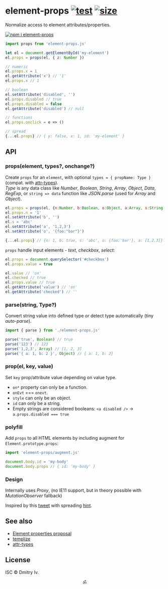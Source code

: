 # element-props <!--[![status](https://travis-ci.org/spectjs/element-props.svg)](https://travis-ci.org/spectjs/element-props)--> [![test](https://github.com/spectjs/element-props/actions/workflows/test.yml/badge.svg)](https://github.com/spectjs/element-props/actions/workflows/test.yml) [![size](https://img.shields.io/bundlephobia/minzip/element-props?label=size)](https://bundlephobia.com/result?p=element-props)

Normalize access to element attributes/properties.

[![npm i element-props](https://nodei.co/npm/element-props.png?mini=true)](https://nodei.co/npm/element-props/)

```js
import props from 'element-props.js'

let el = document.getElementById('my-element')
el.props = props(el, { z: Number })

// numeric
el.props.x = 1
el.getAttribute('x') // '1'
el.props.x // 1

// boolean
el.setAttribute('disabled', '')
el.props.disabled // true
el.props.disabled = false
el.getAttribute('disabled') // null

// functions
el.props.onclick = e => ()

// spread
{...el.props} // { y: false, x: 1, id: 'my-element' }
```

## API

### props(element, types?, onchange?)

Create `props` for an `element`, with optional `types = { propName: Type }` (compat. with [attr-types](https://github.com/qwtel/attr-types)).<br/>
_Type_ is any data class like _Number_, _Boolean_, _String_, _Array_, _Object_, _Data_, _RegExp_, or `string => data` function like _JSON.parse_ (used for _Array_ and _Object_).

```js
el.props = props(el, {n:Number, b:Boolean, o:Object, a:Array, s:String, d:Date}, (key, val) => {})
el.props.n = '1'
el.setAttribute('b', '')
el.s = 'abc'
el.setAttribute('a', '1,2,3')
el.setAttribute('o', '{foo:"bar"}')

{...el.props} // {n: 1, b: true, s: 'abc', o: {foo:'bar'}, a: [1,2,3]}
```

`props` handle input elements - _text_, _checkbox_, _select_:

```js
el.props = document.querySelector('#checkbox')
el.props.value = true

el.value // 'on'
el.checked // true
el.props.value // true
el.getAttribute('value') // 'on'
el.getAttribute('checked') // ''
```

### parse(string, Type?)

Convert string value into defined type _or_ detect type automatically (tiny _auto-parse_).

```js
import { parse } from './element-props.js'

parse('true', Boolean) // true
parse('123') // 123
parse('1,2,3', Array) // [1, 2, 3]
parse('{ a: 1, b: 2 }', Object) // { a: 1, b: 2}
```

### prop(el, key, value)

Set `key` prop/attribute value depending on value type.

* `on*` property can only be a function.
* `onEvt` === `onevt`.
* `style` can only be an object.
* `id` can only be a string.
* Empty strings are considered booleans: `<a disabled />` → `a.props.disabled === true`

### polyfill

Add `props` to all HTML elements by including augment for `Element.prototype.props`:

```js
import 'element-props/augment.js'

document.body.id = 'my-body'
document.body.props // { id: 'my-body' }
```

### Design

Internally uses _Proxy_, (no IE11 support, but in theory possible with  _MutationObserver_ fallback)

Inspired by this [tweet](https://twitter.com/WebReflection/status/1260948278977409026?s=20) with spreading [hint](https://github.com/tc39/proposal-object-rest-spread/issues/69#issuecomment-633232470).

## See also

* [Element properties proposal](https://github.com/developit/unified-element-properties-proposal)
* [templize](https://github.com/spectjs/templize)
* [attr-types](https://github.com/qwtel/attr-types)

## License

ISC © Dmitry Iv.

<p align="center">ॐ</p>
